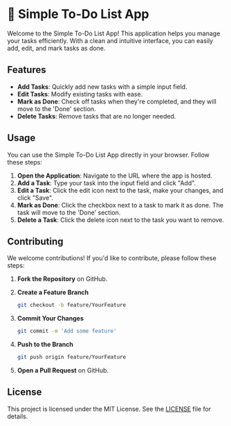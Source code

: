 # 📝 Simple To-Do List App

Welcome to the Simple To-Do List App! This application helps you manage your tasks efficiently. With a clean and intuitive interface, you can easily add, edit, and mark tasks as done.

## Features

- **Add Tasks**: Quickly add new tasks with a simple input field.
- **Edit Tasks**: Modify existing tasks with ease.
- **Mark as Done**: Check off tasks when they're completed, and they will move to the 'Done' section.
- **Delete Tasks**: Remove tasks that are no longer needed.

## Usage

You can use the Simple To-Do List App directly in your browser. Follow these steps:

1. **Open the Application**: Navigate to the URL where the app is hosted.
2. **Add a Task**: Type your task into the input field and click "Add".
3. **Edit a Task**: Click the edit icon next to the task, make your changes, and click "Save".
4. **Mark as Done**: Click the checkbox next to a task to mark it as done. The task will move to the 'Done' section.
5. **Delete a Task**: Click the delete icon next to the task you want to remove.

## Contributing

We welcome contributions! If you'd like to contribute, please follow these steps:

1. **Fork the Repository** on GitHub.
2. **Create a Feature Branch**

    ```bash
    git checkout -b feature/YourFeature
    ```

3. **Commit Your Changes**

    ```bash
    git commit -m 'Add some feature'
    ```

4. **Push to the Branch**

    ```bash
    git push origin feature/YourFeature
    ```

5. **Open a Pull Request** on GitHub.

## License

This project is licensed under the MIT License. See the [LICENSE](LICENSE) file for details.